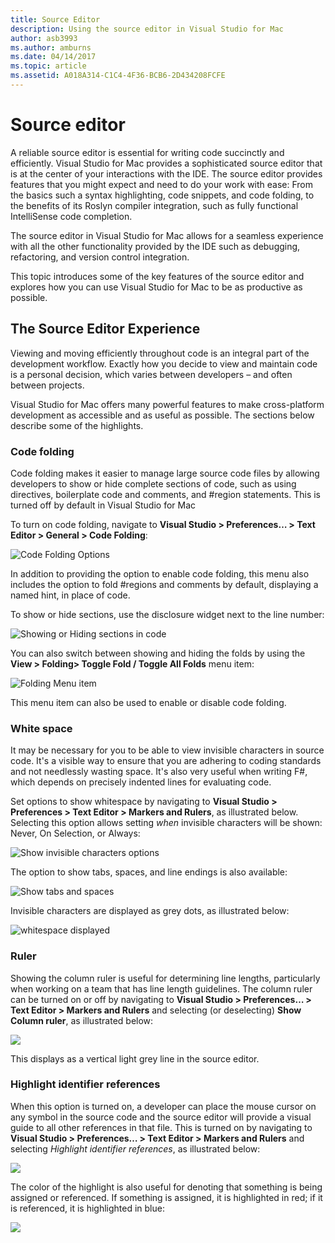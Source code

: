 ```yaml
---
title: Source Editor
description: Using the source editor in Visual Studio for Mac
author: asb3993
ms.author: amburns
ms.date: 04/14/2017
ms.topic: article
ms.assetid: A018A314-C1C4-4F36-BCB6-2D434208FCFE
---
```


# Source editor

A reliable source editor is essential for writing code succinctly and efficiently. Visual Studio for Mac provides a sophisticated source editor that is at the center of your interactions with the IDE. The source editor provides features that you might expect and need to do your work with ease: From the basics such a syntax highlighting, code snippets, and code folding, to the benefits of its Roslyn compiler integration, such as fully functional IntelliSense code completion.

The source editor in Visual Studio for Mac allows for a seamless experience with all the other functionality provided by the IDE such as debugging, refactoring, and version control integration.

This topic introduces some of the key features of the source editor and explores how you can use Visual Studio for Mac to be as productive as possible.

## The Source Editor Experience

Viewing and moving efficiently throughout code is an integral part of the development workflow. Exactly how you decide to view and maintain code is a personal decision, which varies between developers – and often between projects.

Visual Studio for Mac offers many powerful features to make cross-platform development as accessible and as useful as possible. The sections below describe some of the highlights.


### Code folding

Code folding makes it easier to manage large source code files by allowing developers to show or hide complete sections of code, such as using directives, boilerplate code and comments, and #region statements. This is turned off by default in Visual Studio for Mac

To turn on code folding, navigate to **Visual Studio > Preferences… > Text Editor > General > Code Folding**:

![Code Folding Options](media/source-editor-image1.png)

In addition to providing the option to enable code folding, this menu also includes the option to fold #regions and comments by default, displaying a named hint, in place of code.

To show or hide sections, use the disclosure widget next to the line number:

 ![Showing or Hiding sections in code](media/source-editor-image2.png)

You can also switch between showing and hiding the folds by using the **View > Folding> Toggle Fold / Toggle All Folds** menu item:

 ![Folding Menu item](media/source-editor-image19.png)

This menu item can also be used to enable or disable code folding.

### White space

It may be necessary for you to be able to view invisible characters in source code. It's a visible way to ensure that you are adhering to coding standards and not needlessly wasting space. It's also very useful when writing F#, which depends on precisely indented lines for evaluating code.

Set options to show whitespace by navigating to **Visual Studio > Preferences > Text Editor > Markers and Rulers**, as illustrated below. Selecting this option allows setting _when_ invisible characters will be shown: Never, On Selection, or Always:

 ![Show invisible characters options](media/source-editor-image3.png)

The option to show tabs, spaces, and line endings is also available:

 ![Show tabs and spaces](media/source-editor-image4.png)

 Invisible characters are displayed as grey dots, as illustrated below:

 ![whitespace displayed](media/source-editor-image22.png)


### Ruler

Showing the column ruler is useful for determining line lengths, particularly when working on a team that has line length guidelines. The column ruler can be turned on or off by navigating to **Visual Studio > Preferences… > Text Editor > Markers and Rulers** and selecting (or deselecting) **Show Column ruler**, as illustrated below:

 ![](media/source-editor-image5.png)

 This displays as a vertical light grey line in the source editor.


### Highlight identifier references

When this option is turned on, a developer can place the mouse cursor on any symbol in the source code and the source editor will provide a visual guide to all other references in that file. This is turned on by navigating to **Visual Studio > Preferences… > Text Editor > Markers and Rulers** and selecting _Highlight identifier references_, as illustrated below:

![](media/source-editor-image6.png)

The color of the highlight is also useful for denoting that something is being assigned or referenced. If something is assigned, it is highlighted in red; if it is referenced, it is highlighted in blue:

![](media/source-editor-image7.png)



